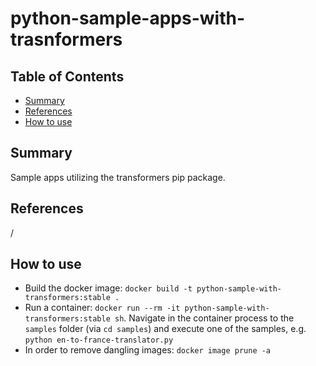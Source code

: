 # python-sample-apps-with-trasnformers


## Table of Contents

- [Summary](#summary)
- [References](#references)
- [How to use](#how-to-use)

## Summary

Sample apps utilizing the transformers pip package.

## References

/

## How to use

- Build the docker image: `docker build -t python-sample-with-transformers:stable .`
- Run a container: `docker run --rm -it python-sample-with-transformers:stable sh`. Navigate in the container process to the `samples` folder (via `cd samples`) and execute one of the samples, e.g. `python en-to-france-translator.py`
- In order to remove dangling images: `docker image prune -a`